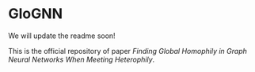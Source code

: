 # GloGNN

We will update the readme soon!

This is the official repository of paper *Finding Global Homophily in Graph Neural Networks When Meeting Heterophily*.

